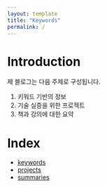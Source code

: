 ```yaml
---
layout: template
title: "Keywords"
permalink: /
---
```

# Introduction
제 블로그는 다음 주제로 구성됩니다.
1. 키워드 기반의 정보
2. 기술 실증을 위한 프로젝트
3. 책과 강의에 대한 요약

# Index
- [keywords](/keywords)
- [projects](/projects)
- [summaries](/summaries)